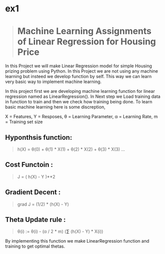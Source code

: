 # ex1
> # Machine Learning Assignments of Linear Regression for Housing Price

  In this Project we will make Linear Regression model for simple Housing prizing problem using Python. In this Project we are not using any machine learning but insteed we develop function by self. This way we can learn very basic way to implement machine learning. 

  In this project first we are developing machine learning function for linear regression named as LinearRegression(). In Next step we Load training data in function to train and then we check how training being done. To learn basic machine learning here is some discreption,

 X = Features,
 Y = Resposes,
 θ = Learning Parameter,
 α = Learning Rate,
 m = Training set size
 
 ## Hyponthsis function:
 > h(X) = θ(0) + θ(1) * X(1) + θ(2) * X(2) + θ(3) * X(3) ...
 
 ## Cost Functoin : 
 > J = ( h(X) - Y )**2
 
 ## Gradient Decent :
 > grad J = (1/2) * (h(X) - Y)
 
 ## Theta Update rule : 
 >  θ(i) := θ(i) - (α / 2 * m) (**∑** (h(X) - Y) * X(i))
 
  By implementing this function we make LinearRegression function and training to get optimal thetas.
 
